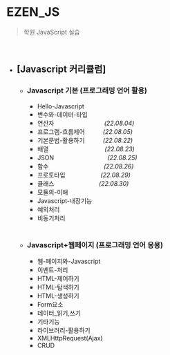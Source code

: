 # EZEN_JS

> 학원 JavaScript 실습

<br>

- ## [Javascript 커리큘럼]

  - ### Javascript 기본 (프로그래밍 언어 활용)

    - Hello-Javascript
    - 변수와-데이터-타입
    - 연산자　　　　　　　　 _(22.08.04)_
    - 프로그램-흐름제어　　　*(22.08.05)*
    - 기본문법-활용하기　　　_(22.08.22)_
    - 배열　　　　　　　　 　_(22.08.23)_
    - JSON　　　　　 　　 　  _(22.08.25)_
    - 함수　 　　　　  　　 　  _(22.08.26)_
    - 프로토타입　 　　  　　 _(22.08.29)_
    - 클래스　 　 　  　　  　 _(22.08.30)_
    - 모듈의-이해
    - Javascript-내장기능
    - 예외처리
    - 비동기처리

    <br>

  - ### Javascript+웹페이지 (프로그래밍 언어 응용)
    - 웹-페이지와-Javascript
    - 이벤트-처리
    - HTML-제어하기
    - HTML-탐색하기
    - HTML-생성하기
    - Form요소
    - 데이터\_읽기,쓰기
    - 기타기능
    - 라이브러리-활용하기
    - XMLHttpRequest(Ajax)
    - CRUD
